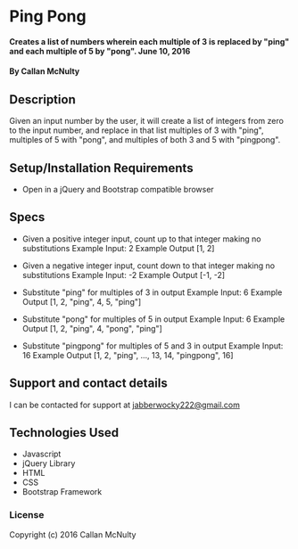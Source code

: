 # Ping Pong

#### Creates a list of numbers wherein each multiple of 3 is replaced by "ping" and each multiple of 5 by "pong". June 10, 2016

#### By Callan McNulty

## Description

Given an input number by the user, it will create a list of integers from zero to the input number, and replace in that list multiples of 3 with "ping", multiples of 5 with "pong", and multiples of both 3 and 5 with "pingpong".

## Setup/Installation Requirements

* Open in a jQuery and Bootstrap compatible browser

## Specs

* Given a positive integer input, count up to that integer making no substitutions
  Example Input: 2
  Example Output [1, 2]

* Given a negative integer input, count down to that integer making no substitutions
  Example Input: -2
  Example Output [-1, -2]

* Substitute "ping" for multiples of 3 in output
  Example Input: 6
  Example Output [1, 2, "ping", 4, 5, "ping"]

* Substitute "pong" for multiples of 5 in output
  Example Input: 6
  Example Output [1, 2, "ping", 4, "pong", "ping"]

* Substitute "pingpong" for multiples of 5 and 3 in output
  Example Input: 16
  Example Output [1, 2, "ping", ..., 13, 14, "pingpong", 16]

## Support and contact details

I can be contacted for support at jabberwocky222@gmail.com

## Technologies Used

* Javascript
* jQuery Library
* HTML
* CSS
* Bootstrap Framework

### License

Copyright (c) 2016 Callan McNulty
